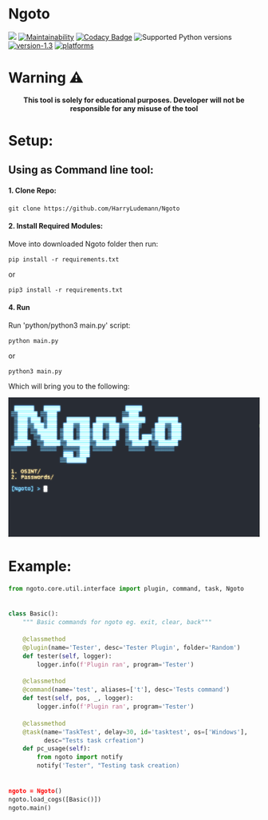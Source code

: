 # Ngoto
[![](https://github.com/HarryLudemann/Ngoto/workflows/pytests/badge.svg)]()
[![Maintainability](https://api.codeclimate.com/v1/badges/08e4dc1f109aaa6c4f75/maintainability)](https://codeclimate.com/github/HarryLudemann/Ngoto/maintainability)
[![Codacy Badge](https://app.codacy.com/project/badge/Grade/f50d18ce111d4faf99ff411b5129e920)](https://www.codacy.com/gh/HarryLudemann/Ngoto/dashboard?utm_source=github.com&amp;utm_medium=referral&amp;utm_content=HarryLudemann/Ngoto&amp;utm_campaign=Badge_Grade)
![Supported Python versions](https://img.shields.io/badge/python-3.8+-blue.svg)
[![version-1.3](https://img.shields.io/badge/version-0.0.33-blue)](https://github.com/Datalux/Osintgram/releases/tag/1.3)
[![platforms](https://img.shields.io/badge/platform-windows%20%7C%20linux-blue)](https://github.com/loseys/Oblivion/)


# Warning :warning:

<p align="center"><b>This tool is solely for educational purposes. Developer will not be responsible for any misuse of the tool</b></p>    

# Setup:
## Using as Command line tool:
#### 1. Clone Repo:
```
git clone https://github.com/HarryLudemann/Ngoto
```

#### 2. Install Required Modules:
Move into downloaded Ngoto folder then run:
```
pip install -r requirements.txt
```
or
```
pip3 install -r requirements.txt
```

#### 4. Run
Run 'python/python3 main.py' script:
```
python main.py
```
or
```
python3 main.py
```
Which will bring you to the following:

![](.github/LaunchScreen.png)

# Example:

```python
from ngoto.core.util.interface import plugin, command, task, Ngoto


class Basic():
    """ Basic commands for ngoto eg. exit, clear, back"""
    
    @classmethod
    @plugin(name='Tester', desc='Tester Plugin', folder='Random')
    def tester(self, logger):
        logger.info(f'Plugin ran', program='Tester')

    @classmethod
    @command(name='test', aliases=['t'], desc='Tests command')
    def test(self, pos, _, logger):
        logger.info(f'Plugin ran', program='Tester')

    @classmethod
    @task(name='TaskTest', delay=30, id='tasktest', os=['Windows'],
          desc="Tests task crfeation")
    def pc_usage(self):
        from ngoto import notify
        notify('Tester", "Testing task creation)


ngoto = Ngoto()
ngoto.load_cogs([Basic()])
ngoto.main()
```
